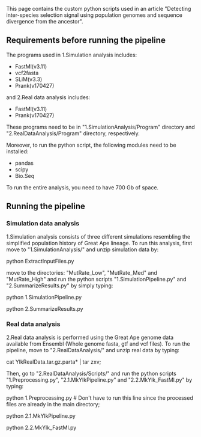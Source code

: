 This page contains the custom python scripts used in an article "Detecting 
inter-species selection signal using population genomes and sequence 
divergence from the ancestor".

## Requirements before running the pipeline ###

The programs used in 1.Simulation analysis includes:

- FastMl(v3.11)
- vcf2fasta
- SLiM(v3.3)
- Prank(v170427)

and 2.Real data analysis includes:

- FastMl(v3.11)
- Prank(v170427)

These programs need to be in "1.SimulationAnalysis/Program" directory and
"2.RealDataAnalysis/Program" directory, respectively.

Moreover, to run the python script, the following modules need to be installed:

- pandas
- scipy
- Bio.Seq

To run the entire analysis, you need to have 700 Gb of space.


## Running the pipeline ###

### Simulation data analysis

1.Simulation analysis consists of three different simulations resembling the 
simplified population history of Great Ape lineage. To run this analysis, 
first move to "1.SimulationAnalysis/" and unzip simulation data by:

python ExtractInputFiles.py

move to the directories: "MutRate_Low", "MutRate_Med" and "MutRate_High" and 
run the python scripts "1.SimulationPipeline.py" and "2.SummarizeResults.py" 
by simply typing:

python 1.SimulationPipeline.py

python 2.SummarizeResults.py


### Real data analysis

2.Real data analysis is performed using the Great Ape genome data available 
from Ensembl (Whole genome fasta, gtf and vcf files). To run the pipeline, 
move to "2.RealDataAnalysis/" and unzip real data by typing:

cat YlkRealData.tar.gz.parta* | tar zxv;

Then, go to "2.RealDataAnalysis/Scripts/" and run the python scripts 
"1.Preprocessing.py", "2.1.MkYlkPipeline.py" and "2.2.MkYlk_FastMl.py" 
by typing:

python 1.Preprocessing.py # Don't have to run this line since the processed 
							files are already in the main directory;

python 2.1.MkYlkPipeline.py

python 2.2.MkYlk_FastMl.py

